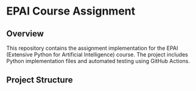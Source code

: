 # EPAI Course Assignment

## Overview
This repository contains the assignment implementation for the EPAI (Extensive Python for Artificial Intelligence) course. The project includes Python implementation files and automated testing using GitHub Actions.

## Project Structure 